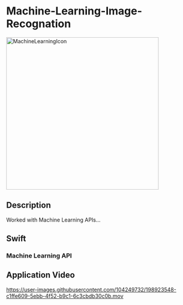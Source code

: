 # Machine-Learning-Image-Recognation

<img width="406" alt="MachineLearningIcon" src="https://user-images.githubusercontent.com/104249732/198923325-4e0dce52-5ae7-4688-bd90-f490a961cd7e.png">


## Description

Worked with Machine Learning APIs...

## Swift 

### Machine Learning API

## Application Video

https://user-images.githubusercontent.com/104249732/198923548-c1ffe609-5ebb-4f52-b9c1-6c3cbdb30c0b.mov

